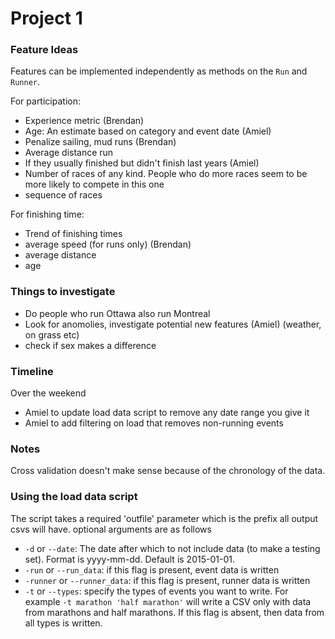 # Project 1

### Feature Ideas
Features can be implemented independently as methods on the `Run` and `Runner`.

For participation:
- Experience metric (Brendan)
- Age: An estimate based on category and event date (Amiel)
- Penalize sailing, mud runs (Brendan)
- Average distance run
- If they usually finished but didn't finish last years (Amiel)
- Number of races of any kind. People who do more races seem to be more likely to compete in this one
- sequence of races

For finishing time:
- Trend of finishing times 
- average speed (for runs only) (Brendan)
- average distance 
- age


### Things to investigate

- Do people who run Ottawa also run Montreal
- Look for anomolies, investigate potential new features (Amiel) (weather, on grass etc)
- check if sex makes a difference

### Timeline

Over the weekend

- Amiel to update load data script to remove any date range you give it
- Amiel to add filtering on load that removes non-running events


### Notes

Cross validation doesn't make sense because of the chronology of the data.


### Using the load data script

The script takes a required 'outfile' parameter which is the prefix all output
csvs will have. optional arguments are as follows

* `-d` or `--date`: The date after which to not include data (to make a testing set). Format is yyyy-mm-dd. Default is 2015-01-01.
* `-run` or `--run_data`: if this flag is present, event data is written
* `-runner` or `--runner_data`: if this flag is present, runner data is written
* `-t` or `--types`: specify the types of events you want to write. For example `-t marathon 'half marathon'` will write a CSV only with data from marathons and half marathons. If this flag is absent, then data from all types is written.


